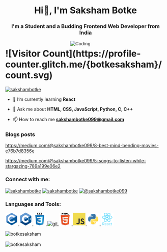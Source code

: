 <h1 align="center">Hi👋, I'm Saksham Botke</h1>
<h3 align="center">I'm a Student and a Budding Frontend Web Developer from India</h3>
<img align="right" alt="Coding" width="300" src="https://cdn.dribbble.com/users/1162077/screenshots/3848914/programmer.gif">
<h1>![Visitor Count](https://profile-counter.glitch.me/{botkesaksham}/count.svg)</h1>

<p align="left"> <a href="https://twitter.com/sakshambotke" target="blank"><img src="https://img.shields.io/twitter/follow/sakshambotke?logo=twitter&style=for-the-badge" alt="sakshambotke" /></a> </p>

- 🌱 I’m currently learning **React**

- 💬 Ask me about **HTML, CSS, JavaScript, Python, C, C++**

- 📫 How to reach me **sakshambotke099@gmail.com** 

### Blogs posts
<!-- BLOG-POST-LIST:START -->
https://medium.com/@sakshambotke099/8-best-mind-bending-movies-e76b7d8356e


https://medium.com/@sakshambotke099/5-songs-to-listen-while-stargazing-789a199e06e2
<!-- BLOG-POST-LIST:END -->

<h3 align="left">Connect with me:</h3>
<p align="left">
<a href="https://twitter.com/sakshambotke" target="blank"><img align="center" src="https://raw.githubusercontent.com/rahuldkjain/github-profile-readme-generator/master/src/images/icons/Social/twitter.svg" alt="sakshambotke" height="30" width="40" /></a>
<a href="https://linkedin.com/in/sakshambotke" target="blank"><img align="center" src="https://raw.githubusercontent.com/rahuldkjain/github-profile-readme-generator/master/src/images/icons/Social/linked-in-alt.svg" alt="sakshambotke" height="30" width="40" /></a>
<a href="https://medium.com/@sakshambotke099" target="blank"><img align="center" src="https://raw.githubusercontent.com/rahuldkjain/github-profile-readme-generator/master/src/images/icons/Social/medium.svg" alt="@sakshambotke099" height="30" width="40" /></a>
</p>

<h3 align="left">Languages and Tools:</h3>
<p align="left"> <a href="https://www.cprogramming.com/" target="_blank" rel="noreferrer"> <img src="https://raw.githubusercontent.com/devicons/devicon/master/icons/c/c-original.svg" alt="c" width="40" height="40"/> </a> <a href="https://www.w3schools.com/cpp/" target="_blank" rel="noreferrer"> <img src="https://raw.githubusercontent.com/devicons/devicon/master/icons/cplusplus/cplusplus-original.svg" alt="cplusplus" width="40" height="40"/> </a> <a href="https://www.w3schools.com/css/" target="_blank" rel="noreferrer"> <img src="https://raw.githubusercontent.com/devicons/devicon/master/icons/css3/css3-original-wordmark.svg" alt="css3" width="40" height="40"/> </a> <a href="https://git-scm.com/" target="_blank" rel="noreferrer"> <img src="https://www.vectorlogo.zone/logos/git-scm/git-scm-icon.svg" alt="git" width="40" height="40"/> </a> <a href="https://www.w3.org/html/" target="_blank" rel="noreferrer"> <img src="https://raw.githubusercontent.com/devicons/devicon/master/icons/html5/html5-original-wordmark.svg" alt="html5" width="40" height="40"/> </a> <a href="https://developer.mozilla.org/en-US/docs/Web/JavaScript" target="_blank" rel="noreferrer"> <img src="https://raw.githubusercontent.com/devicons/devicon/master/icons/javascript/javascript-original.svg" alt="javascript" width="40" height="40"/> </a> <a href="https://www.python.org" target="_blank" rel="noreferrer"> <img src="https://raw.githubusercontent.com/devicons/devicon/master/icons/python/python-original.svg" alt="python" width="40" height="40"/> </a> <a href="https://reactjs.org/" target="_blank" rel="noreferrer"> <img src="https://raw.githubusercontent.com/devicons/devicon/master/icons/react/react-original-wordmark.svg" alt="react" width="40" height="40"/> </a> </p>

<p><img align="center" src="https://github-readme-stats.vercel.app/api/top-langs?username=botkesaksham&show_icons=true&locale=en&layout=compact" alt="botkesaksham" /></p>

<p><img align="center" src="https://github-readme-streak-stats.herokuapp.com/?user=botkesaksham&" alt="botkesaksham" /></p>

